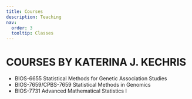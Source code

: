 ```yaml
---
title: Courses
description: Teaching
nav:
  order: 3
  tooltip: Classes
---
```


# COURSES BY KATERINA J. KECHRIS

+ BIOS-6655 Statistical Methods for Genetic Association Studies
+ BIOS-7659/CPBS-7659 Statistical Methods in Genomics
+ BIOS-7731 Advanced Mathematical Statistics I
